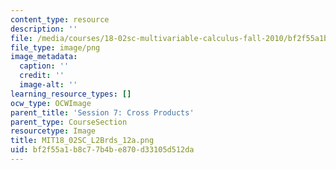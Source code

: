```yaml
---
content_type: resource
description: ''
file: /media/courses/18-02sc-multivariable-calculus-fall-2010/bf2f55a1b8c77b4be870d33105d512da_MIT18_02SC_L2Brds_12a.png
file_type: image/png
image_metadata:
  caption: ''
  credit: ''
  image-alt: ''
learning_resource_types: []
ocw_type: OCWImage
parent_title: 'Session 7: Cross Products'
parent_type: CourseSection
resourcetype: Image
title: MIT18_02SC_L2Brds_12a.png
uid: bf2f55a1-b8c7-7b4b-e870-d33105d512da
---
```

